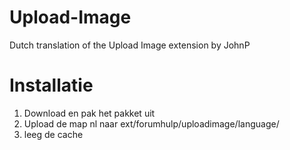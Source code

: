 Upload-Image
===========

Dutch translation of the Upload Image extension by JohnP

Installatie
===========

1. Download en pak het pakket uit
2. Upload de map nl naar ext/forumhulp/uploadimage/language/
3. leeg de cache
